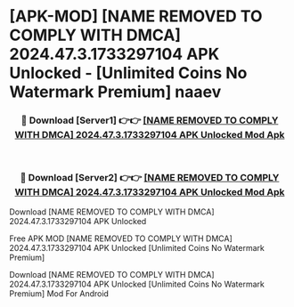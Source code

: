 # [APK-MOD] [NAME REMOVED TO COMPLY WITH DMCA] 2024.47.3.1733297104 APK Unlocked - [Unlimited Coins No Watermark Premium] naaev



<div align="center">
<h3>🔴 Download [Server1] 👉👉 <a href="https://momento.my/?title=[NAME_REMOVED_TO_COMPLY_WITH_DMCA]_2024.47.3.1733297104_APK_Unlocked">[NAME REMOVED TO COMPLY WITH DMCA] 2024.47.3.1733297104 APK Unlocked Mod Apk</a></h3><br>

<h3>🔴 Download [Server2] 👉👉 <a href="https://momento.my/?title=[NAME_REMOVED_TO_COMPLY_WITH_DMCA]_2024.47.3.1733297104_APK_Unlocked">[NAME REMOVED TO COMPLY WITH DMCA] 2024.47.3.1733297104 APK Unlocked Mod Apk</a></h3>
</div>



Download [NAME REMOVED TO COMPLY WITH DMCA] 2024.47.3.1733297104 APK Unlocked 

Free APK MOD [NAME REMOVED TO COMPLY WITH DMCA] 2024.47.3.1733297104 APK Unlocked [Unlimited Coins No Watermark Premium]

Download [NAME REMOVED TO COMPLY WITH DMCA] 2024.47.3.1733297104 APK Unlocked [Unlimited Coins No Watermark Premium] Mod For Android

